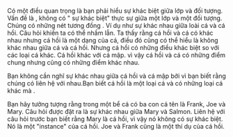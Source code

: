  Có một điều quan trọng là bạn phải hiểu sự khác biệt giữa lớp và đối tượng. Vấn đề là , không có " sự khác biệt" thực sự giữa một lớp và một đối tượng. Chúng có những nét tương đồng . Ví dụ như sự khác nhau giữa loài cá và cá hồi. Câu hỏi khiến ta có thể nhầm lẫn. Ta thấy rằng cá hồi và cá có khác nhau nhưng cá hồi là một dạng của cá, điều đó cũng có thể hiểu là không khác nhau giữa cá và cá hồi. Nhưng cá hồi có những điều khác biệt so với các loại cá khác. Cá hồi khác với cá mập. vì vậy cá hồi và cá có những điểm chung nhưng cũng có những điểm khác nhau.
 
 Bạn không cần nghĩ sự khác nhau giữa cá hồi và cá mập bởi vì bạn biết rằng chúng có liên hệ với nhau.Bạn biết cá hồi là một loại cá và có những loại cá khác mà .
 
 Bạn  hãy tưởng tượng rằng trong một bể cá có ba con cá tên là Frank, Joe và Mary. Câu hỏi được đặt ra là sự khác nhau giữa Mary và Salmon. Liên hệ với câu hỏi trước bạn biết rằng Mary là cá hồi, vì vậy nó không có sự khác biệt. Nó là một "instance" của cá  hồi. Joe và Frank cũng là một thí dụ của cá hồi. 
